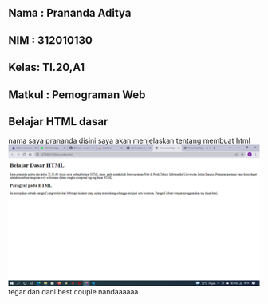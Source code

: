 ## Nama : Prananda Aditya
## NIM  : 312010130
## Kelas: TI.20,A1
## Matkul : Pemograman Web
## Belajar HTML dasar
nama saya prananda disini saya akan menjelaskan tentang membuat html
![Paragraf](ss/SS1.png)
tegar dan dani best couple
nandaaaaaa